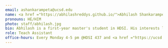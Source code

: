 ```yaml
---
email: ashankarampeta@ucsd.edu
name: <a href ="https://abhilashreddys.github.io/">Abhilash Shankarampeta</a>
pronouns: HE/HIM
photo: staff/abhilash.jpg
bio: Abhilash is a first-year master's student in HDSI. His interests lie in Reasoning and efficient ML. He is currently working in Prof. Hao Zhang's lab.
role: Teach Assistant
office-hours: Every Monday 4-5 pm @HDSI 437 and <a href ="https://ucsd.zoom.us/j/98650706874">Zoom</a>
---
```

